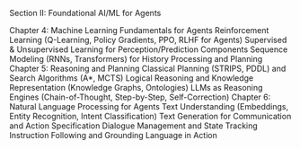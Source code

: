 Section II: Foundational AI/ML for Agents

Chapter 4: Machine Learning Fundamentals for Agents
Reinforcement Learning (Q-Learning, Policy Gradients, PPO, RLHF for Agents)
Supervised & Unsupervised Learning for Perception/Prediction Components
Sequence Modeling (RNNs, Transformers) for History Processing and Planning
Chapter 5: Reasoning and Planning
Classical Planning (STRIPS, PDDL) and Search Algorithms (A\*, MCTS)
Logical Reasoning and Knowledge Representation (Knowledge Graphs, Ontologies)
LLMs as Reasoning Engines (Chain-of-Thought, Step-by-Step, Self-Correction)
Chapter 6: Natural Language Processing for Agents
Text Understanding (Embeddings, Entity Recognition, Intent Classification)
Text Generation for Communication and Action Specification
Dialogue Management and State Tracking
Instruction Following and Grounding Language in Action
